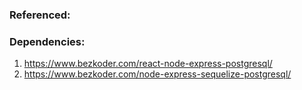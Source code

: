 ###  Referenced:


###  Dependencies:
1.  https://www.bezkoder.com/react-node-express-postgresql/
2.  https://www.bezkoder.com/node-express-sequelize-postgresql/
